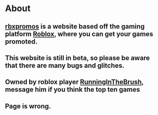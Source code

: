# About

## [rbxpromos](rbxpromos.club) is a website based off the gaming platform [Roblox](www.roblox.com), where you can get your games promoted.

## This website is still in beta, so please be aware that there are many bugs and glitches.

## Owned by roblox player [RunningInTheBrush](https://www.roblox.com/users/142023054/profile), message him if you think the top ten games
## Page is wrong.
